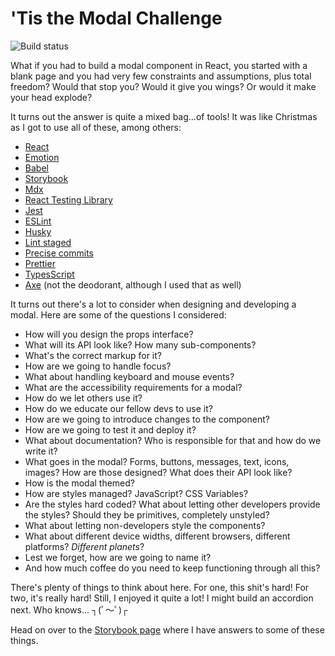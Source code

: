 # 'Tis the Modal Challenge

![Build status][build-status-badge]

What if you had to build a modal component in React, you started with a blank page and you had very few constraints and assumptions, plus total freedom? Would that stop you? Would it give you wings? Or would it make your head explode?

It turns out the answer is quite a mixed bag...of tools! It was like Christmas as I got to use all of these, among others:

* [React](https://reactjs.org/)
* [Emotion](https://emotion.sh/)
* [Babel](https://babeljs.io/)
* [Storybook](https://storybook.js.org/)
* [Mdx](https://mdxjs.com/)
* [React Testing Library](https://testing-library.com/docs/react-testing-library/intro/)
* [Jest](https://jestjs.io/)
* [ESLint](https://eslint.org/)
* [Husky](https://typicode.github.io/husky/#/)
* [Lint staged](https://github.com/okonet/lint-staged)
* [Precise commits](https://github.com/nrwl/precise-commits)
* [Prettier](https://prettier.io/)
* [TypesScript](https://www.typescriptlang.org/)
* [Axe](https://www.deque.com/axe/) (not the deodorant, although I used that as well)

It turns out there's a lot to consider when designing and developing a modal. Here are some of the questions I considered:

* How will you design the props interface?
* What will its API look like? How many sub-components?
* What's the correct markup for it?
* How are we going to handle focus?
* What about handling keyboard and mouse events?
* What are the accessibility requirements for a modal?
* How do we let others use it?
* How do we educate our fellow devs to use it?
* How are we going to introduce changes to the component?
* How are we going to test it and deploy it?
* What about documentation? Who is responsible for that and how do we write it?
* What goes in the modal? Forms, buttons, messages, text, icons, images? How are those designed? What does their API look like?
* How is the modal themed?
* How are styles managed? JavaScript? CSS Variables?
* Are the styles hard coded? What about letting other developers provide the styles? Should they be primitives, completely unstyled?
* What about letting non-developers style the components?
* What about different device widths, different browsers, different platforms? _Different planets_?
* Lest we forget, how are we going to name it?
* And how much coffee do you need to keep functioning through all this?

There's plenty of things to think about here. For one, this shit's hard! For two, it's really hard! Still, I enjoyed it quite a lot! I might build an accordion next. Who knows... ┐(ﾟ～ﾟ)┌

Head on over to the [Storybook page](https://modal-challenge.netlify.app/) where I have answers to some of these things.

[build-status-badge]: https://img.shields.io/circleci/build/github/tricinel/modal-challenge?label=circleci&style=flat-square
